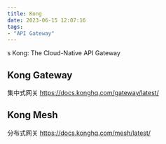 ```yaml
---
title: Kong
date: 2023-06-15 12:07:16
tags: 
- "API Gateway"
---
```

s
Kong: The Cloud-Native API Gateway

## Kong Gateway
集中式网关
https://docs.konghq.com/gateway/latest/

## Kong Mesh
分布式网关
https://docs.konghq.com/mesh/latest/